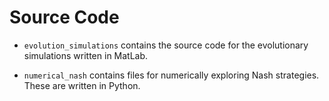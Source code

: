 # Source Code

- `evolution_simulations` contains the source code for the evolutionary simulations
  written in MatLab.

- `numerical_nash` contains files for numerically exploring Nash strategies.
  These are written in Python.